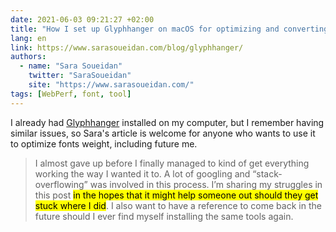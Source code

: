 ```yaml
---
date: 2021-06-03 09:21:27 +02:00
title: "How I set up Glyphhanger on macOS for optimizing and converting font files for the Web"
lang: en
link: https://www.sarasoueidan.com/blog/glyphhanger/
authors:
  - name: "Sara Soueidan"
    twitter: "SaraSoueidan"
    site: "https://www.sarasoueidan.com/"
tags: [WebPerf, font, tool]
---
```


I already had [Glyphhanger](https://github.com/zachleat/glyphhanger) installed on my computer, but I remember having similar issues, so Sara's article is welcome for anyone who wants to use it to optimize fonts weight, including future me.

> I almost gave up before I finally managed to kind of get everything working the way I wanted it to. A lot of googling and “stack-overflowing” was involved in this process. I’m sharing my struggles in this post <mark>in the hopes that it might help someone out should they get stuck where I did</mark>. I also want to have a reference to come back in the future should I ever find myself installing the same tools again.